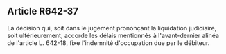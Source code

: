 Article R642-37
----
La décision qui, soit dans le jugement prononçant la liquidation judiciaire,
soit ultérieurement, accorde les délais mentionnés à l'avant-dernier alinéa de
l'article L. 642-18, fixe l'indemnité d'occupation due par le débiteur.
